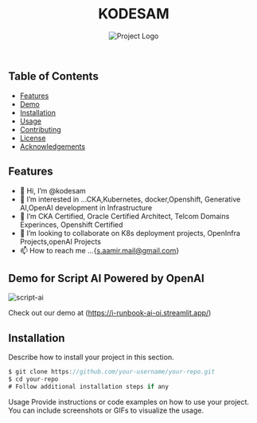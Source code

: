 


<!---
KODESAM/KODESAM is a ✨ special ✨ repository because its `README.md` (this file) appears on your GitHub profile.
You can click the Preview link to take a look at your changes.
--->



<h1 align="center">KODESAM</h1>

<p align="center">
  <img src="ai.avif" alt="Project Logo">
</p>

<p align="center">
  <strong></strong><br>
  
</p>

## Table of Contents

- [Features](#features)
- [Demo](#demo)
- [Installation](#installation)
- [Usage](#usage)
- [Contributing](#contributing)
- [License](#license)
- [Acknowledgements](#acknowledgements)

## Features

 - 👋 Hi, I’m @kodesam
- 👀 I’m interested in ...CKA,Kubernetes, docker,Openshift, Generative AI,OpenAI development in Infrastructure
- 🌱 I’m CKA Certified, Oracle Certified Architect, Telcom Domains Experinces, Openshift Certified
- 💞️ I’m looking to collaborate on K8s deployment projects, OpenInfra Projects,openAI Projects
- 📫 How to reach me ...{s.aamir.mail@gmail.com}

## Demo for Script AI Powered by OpenAI 
![script-ai](https://github.com/kodesam/KODESAM/assets/81068983/77615c47-569f-4352-a603-68486cd75141)

Check out our demo at (https://i-runbook-ai-oi.streamlit.app/)

## Installation

Describe how to install your project in this section.

```js
$ git clone https://github.com/your-username/your-repo.git
$ cd your-repo
# Follow additional installation steps if any
```
Usage
Provide instructions or code examples on how to use your project. You can include screenshots or GIFs to visualize the usage.

